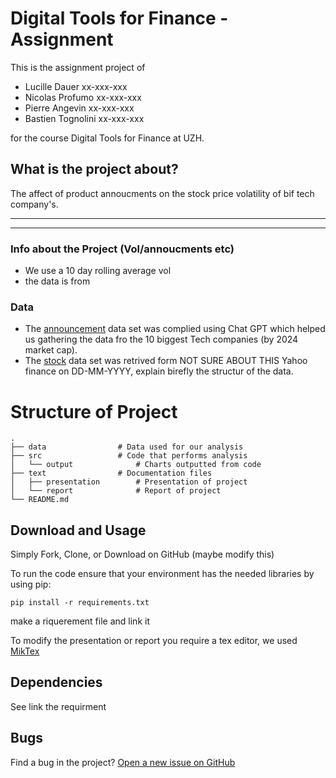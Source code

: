 # Digital Tools for Finance - Assignment

This is the assignment project of
- Lucille Dauer  xx-xxx-xxx
- Nicolas Profumo   xx-xxx-xxx
- Pierre Angevin xx-xxx-xxx
- Bastien Tognolini xx-xxx-xxx

for the course Digital Tools for Finance at UZH.

## What is the project about?

The affect of product annoucments on the stock price volatility of bif tech company's.

* * *


* * *

### Info about the Project (Vol/annoucments etc) 
- We use a 10 day rolling average vol
- the data is from 

### Data
- The [announcement](https://github.com/Nicodu21/DTFF-project/blob/main/announcements.xlsx) data set was complied using Chat GPT which helped us gathering the data fro  the 10 biggest Tech companies (by 2024 market cap).
- The [stock](https://github.com/Nicodu21/DTFF-project/blob/main/Stock_Prices.xlsx) data set was retrived form NOT SURE ABOUT THIS Yahoo finance on DD-MM-YYYY, explain birefly the structur of the data. 

# Structure of Project

    .
    ├── data                # Data used for our analysis
    ├── src                 # Code that performs analysis
	│   └── output              # Charts outputted from code   
    ├── text                # Documentation files
	│   ├── presentation        # Presentation of project
    │   └── report              # Report of project
    └── README.md
	
## Download and Usage

Simply Fork, Clone, or Download on GitHub (maybe modify this)

To run the code ensure that your environment has the needed libraries by using pip:

`pip install -r requirements.txt`

make a riquerement file and link it 

To modify the presentation or report you require a tex editor, we used [MikTex](https://miktex.org/)

## Dependencies

See link the requirment 

## Bugs

Find a bug in the project? [Open a new issue on GitHub](https://github.com/Nicodu21/DTFF-project/issues)
